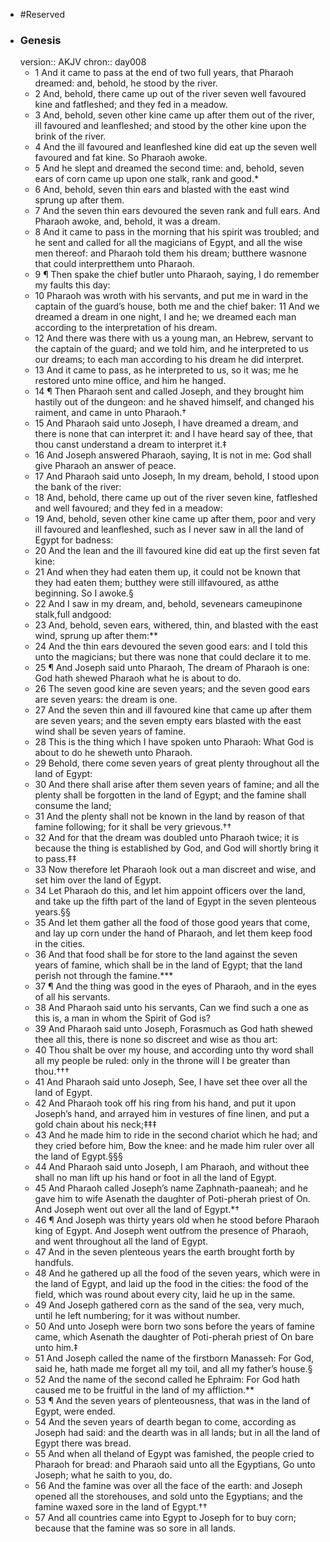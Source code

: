 - #Reserved
- ### Genesis
  version:: AKJV
  chron:: day008
	- 1 And it came to pass at the end of two full years, that Pharaoh dreamed: and, behold,
	  he stood by the river.
	- 2 And, behold, there came up out of the river seven well favoured
	  kine and fatfleshed; and they fed in a meadow.
	- 3 And, behold, seven other kine came
	  up after them out of the river, ill favoured and leanfleshed; and stood by the other kine
	  upon the brink of the river.
	- 4 And the ill favoured and leanfleshed kine did eat up the
	  seven well favoured and fat kine. So Pharaoh awoke.
	- 5 And he slept and dreamed the
	  second time: and, behold, seven ears of corn came up upon one stalk, rank and good.*
	- 6 And, behold, seven thin ears and blasted with the east wind sprung up after them.
	- 7 And the seven thin ears devoured the seven rank and full ears. And Pharaoh awoke,
	  and, behold, it was a dream.
	- 8 And it came to pass in the morning that his spirit was
	  troubled; and he sent and called for all the magicians of Egypt, and all the wise men
	  thereof: and Pharaoh told them his dream; butthere wasnone that could interpretthem
	  unto Pharaoh.
	- 9 ¶ Then spake the chief butler unto Pharaoh, saying, I do remember my faults this
	  day:
	- 10 Pharaoh was wroth with his servants, and put me in ward in the captain of the
	  guard’s house, both me and the chief baker: 11 And we dreamed a dream in one night, I
	  and he; we dreamed each man according to the interpretation of his dream.
	- 12 And there
	  was there with us a young man, an Hebrew, servant to the captain of the guard; and we
	  told him, and he interpreted to us our dreams; to each man according to his dream he
	  did interpret.
	- 13 And it came to pass, as he interpreted to us, so it was; me he restored
	  unto mine office, and him he hanged.
	- 14 ¶ Then Pharaoh sent and called Joseph, and they brought him hastily out of the
	  dungeon: and he shaved himself, and changed his raiment, and came in unto Pharaoh.†
	- 15 And Pharaoh said unto Joseph, I have dreamed a dream, and there is none that
	  can interpret it: and I have heard say of thee, that thou canst understand a dream to
	  interpret it.‡
	- 16 And Joseph answered Pharaoh, saying, It is not in me: God shall give
	  Pharaoh an answer of peace.
	- 17 And Pharaoh said unto Joseph, In my dream, behold, I stood upon the bank of the
	  river:
	- 18 And, behold, there came up out of the river seven kine, fatfleshed and well
	  favoured; and they fed in a meadow:
	- 19 And, behold, seven other kine came up after
	  them, poor and very ill favoured and leanfleshed, such as I never saw in all the land of
	  Egypt for badness:
	- 20 And the lean and the ill favoured kine did eat up the first seven fat
	  kine:
	- 21 And when they had eaten them up, it could not be known that they had eaten
	  them; butthey were still illfavoured, as atthe beginning. So I awoke.§
	- 22 And I saw in my
	  dream, and, behold, sevenears cameupinone stalk,full andgood:
	- 23 And, behold, seven
	  ears, withered, thin, and blasted with the east wind, sprung up after them:**
	- 24 And the
	  thin ears devoured the seven good ears: and I told this unto the magicians; but there
	  was none that could declare it to me.
	- 25 ¶ And Joseph said unto Pharaoh, The dream of Pharaoh is one: God hath shewed
	  Pharaoh what he is about to do.
	- 26 The seven good kine are seven years; and the seven
	  good ears are seven years: the dream is one.
	- 27 And the seven thin and ill favoured
	  kine that came up after them are seven years; and the seven empty ears blasted with
	  the east wind shall be seven years of famine.
	- 28 This is the thing which I have spoken unto Pharaoh: What God is about to do he sheweth unto Pharaoh.
	- 29 Behold, there come
	  seven years of great plenty throughout all the land of Egypt:
	- 30 And there shall arise after
	  them seven years of famine; and all the plenty shall be forgotten in the land of Egypt;
	  and the famine shall consume the land;
	- 31 And the plenty shall not be known in the land
	  by reason of that famine following; for it shall be very grievous.††
	- 32 And for that the
	  dream was doubled unto Pharaoh twice; it is because the thing is established by God,
	  and God will shortly bring it to pass.‡‡
	- 33 Now therefore let Pharaoh look out a man discreet and wise, and set him over the
	  land of Egypt.
	- 34 Let Pharaoh do this, and let him appoint officers over the land, and
	  take up the fifth part of the land of Egypt in the seven plenteous years.§§
	- 35 And let
	  them gather all the food of those good years that come, and lay up corn under the hand
	  of Pharaoh, and let them keep food in the cities.
	- 36 And that food shall be for store to the
	  land against the seven years of famine, which shall be in the land of Egypt; that the land
	  perish not through the famine.***
	- 37 ¶ And the thing was good in the eyes of Pharaoh, and in the eyes of all his servants.
	- 38 And Pharaoh said unto his servants, Can we find such a one as this is, a man in whom
	  the Spirit of God is?
	- 39 And Pharaoh said unto Joseph, Forasmuch as God hath shewed
	  thee all this, there is none so discreet and wise as thou art:
	- 40 Thou shalt be over my
	  house, and according unto thy word shall all my people be ruled: only in the throne
	  will I be greater than thou.†††
	- 41 And Pharaoh said unto Joseph, See, I have set thee over
	  all the land of Egypt.
	- 42 And Pharaoh took off his ring from his hand, and put it upon
	  Joseph’s hand, and arrayed him in vestures of fine linen, and put a gold chain about his
	  neck;‡‡‡
	- 43 And he made him to ride in the second chariot which he had; and they cried
	  before him, Bow the knee: and he made him ruler over all the land of Egypt.§§§
	- 44 And
	  Pharaoh said unto Joseph, I am Pharaoh, and without thee shall no man lift up his hand
	  or foot in all the land of Egypt.
	- 45 And Pharaoh called Joseph’s name Zaphnath-paaneah;
	  and he gave him to wife Asenath the daughter of Poti-pherah priest of On. And Joseph
	  went out over all the land of Egypt.*†
	- 46 ¶ And Joseph was thirty years old when he stood before Pharaoh king of Egypt.
	  And Joseph went outfrom the presence of Pharaoh, and went throughout all the land of
	  Egypt.
	- 47 And in the seven plenteous years the earth brought forth by handfuls.
	- 48 And
	  he gathered up all the food of the seven years, which were in the land of Egypt, and laid
	  up the food in the cities: the food of the field, which was round about every city, laid
	  he up in the same.
	- 49 And Joseph gathered corn as the sand of the sea, very much, until
	  he left numbering; for it was without number.
	- 50 And unto Joseph were born two sons
	  before the years of famine came, which Asenath the daughter of Poti-pherah priest of
	  On bare unto him.‡
	- 51 And Joseph called the name of the firstborn Manasseh: For God,
	  said he, hath made me forget all my toil, and all my father’s house.§
	- 52 And the name of
	  the second called he Ephraim: For God hath caused me to be fruitful in the land of my
	  affliction.**
	- 53 ¶ And the seven years of plenteousness, that was in the land of Egypt, were ended.
	- 54 And the seven years of dearth began to come, according as Joseph had said: and the
	  dearth was in all lands; but in all the land of Egypt there was bread.
	- 55 And when all theland of Egypt was famished, the people cried to Pharaoh for bread: and Pharaoh said
	  unto all the Egyptians, Go unto Joseph; what he saith to you, do.
	- 56 And the famine was
	  over all the face of the earth: and Joseph opened all the storehouses, and sold unto the
	  Egyptians; and the famine waxed sore in the land of Egypt.††
	- 57 And all countries came
	  into Egypt to Joseph for to buy corn; because that the famine was so sore in all lands.